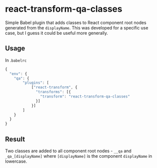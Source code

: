 # react-transform-qa-classes

Simple Babel plugin that adds classes to React component root nodes generated from the `displayName`. This was developed
for a specific use case, but I guess it could be useful more generally.

## Usage

In .`babelrc`

```js
{
  "env": {
  	"qa": {
  		"plugins": [
  			["react-transform", {
  			  "transforms": [{
  				"transform": "react-transform-qa-classes"
  			  }]
  			}]
  		]
  	}
  }
}
```

## Result

Two classes are added to all component root nodes - `__qa` and `_qa_[displayName]` where `[displayName]` is the component `displayName`
in lowercase.
